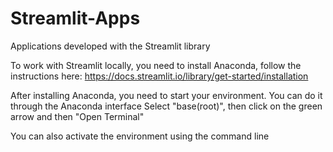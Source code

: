 # Streamlit-Apps
Applications developed with the Streamlit library

To work with Streamlit locally, you need to install Anaconda, follow the instructions here: 
https://docs.streamlit.io/library/get-started/installation

After installing Anaconda, you need to start your environment. You can do it through the Anaconda interface
Select "base(root)", then click on the green arrow and then "Open Terminal"

You can also activate the environment using the command line



